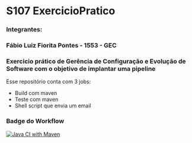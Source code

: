 # S107 ExercicioPratico

### Integrantes:
### Fábio Luiz Fiorita Pontes - 1553 - GEC

### Exercicio prático de Gerência de Configuração e Evolução de Software com o objetivo de implantar uma pipeline
Esse repositório conta com 3 jobs:
- Build com maven
- Teste com maven
- Shell script que envia um email

### Badge do Workflow
[![Java CI with Maven](https://github.com/FabioFiorita/S107_ExercicioPratico/actions/workflows/maven.yml/badge.svg)](https://github.com/FabioFiorita/S107_ExercicioPratico/actions/workflows/maven.yml)
